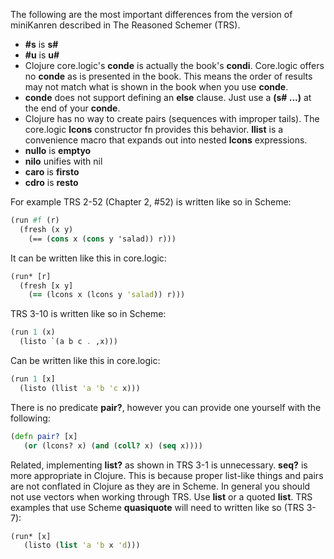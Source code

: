 The following are the most important differences from the version of miniKanren described in The Reasoned Schemer (TRS).

* **#s** is **s#**
* **#u** is **u#**
* Clojure core.logic's **conde** is actually the book's **condi**. Core.logic offers no **conde** as is presented in the book. This means the order of results may not match what is shown in the book when you use **conde**.
* **conde** does not support defining an **else** clause. Just use a **(s# ...)** at the end of your **conde**.
* Clojure has no way to create pairs (sequences with improper tails). The core.logic **lcons** constructor fn provides this behavior. **llist** is a convenience macro that expands out into nested **lcons** expressions.
* **nullo** is **emptyo**
* **nilo** unifies with nil
* **caro** is **firsto**
* **cdro** is **resto**

For example TRS 2-52 (Chapter 2, #52) is written like so in Scheme:

```scheme
(run #f (r)
  (fresh (x y)
    (== (cons x (cons y 'salad)) r)))
```

It can be written like this in core.logic:

```clj
(run* [r]
  (fresh [x y]
    (== (lcons x (lcons y 'salad)) r)))
```

TRS 3-10 is written like so in Scheme:

```scheme
(run 1 (x)
  (listo `(a b c . ,x)))
```

Can be written like this in core.logic:

```clj
(run 1 [x]
  (listo (llist 'a 'b 'c x)))
```

There is no predicate **pair?**, however you can provide one yourself with the following:

```clj
(defn pair? [x]
   (or (lcons? x) (and (coll? x) (seq x))))
```

Related, implementing **list?** as shown in TRS 3-1 is unnecessary. **seq?** is more appropriate in Clojure. This is because proper list-like things and pairs are not conflated in Clojure as they are in Scheme. In general you should not use vectors when working through TRS. Use **list** or a quoted **list**. TRS examples that use Scheme **quasiquote** will need to written like so (TRS 3-7):

```clj
(run* [x]
   (listo (list 'a 'b x 'd)))
```
